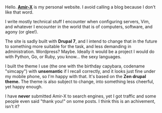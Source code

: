 Hello. **[Amir-X](http://amir-x.com/)** is my personal website. I avoid calling a blog because I don't like that word.

I write mostly technical stuff I encounter when configuring servers, Vim, and whatever I
encounter in the world that is of computers, software, and agony (or glee!).

The site is sadly built with **Drupal 7**, and I intend to change that in the future to something
more suitable for the task, and less demanding in administration. Wordpress? Maybe. Ideally
it would be a project I would do with Python, Go, or Ruby, you know... the sexy languages.

I built the theme I use (the one with the birthday capybara, codename "simcapy") with **unsemantic**
if I recall correctly, and it looks just fine under my mobile phone, so I'm happy with that. It's based on the
**Zen drupal theme.** The theme is also subject to change, into something less cheerful, yet happy enough.

I have **never** submitted Amir-X to search engines, yet I got traffic and some people even said "thank you!"
on some posts. I think this is an achivement, isn't it?
